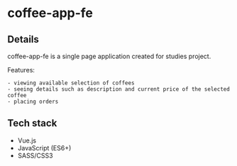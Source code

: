 # coffee-app-fe

## Details
coffee-app-fe is a single page application created for studies project. 

Features:

    - viewing available selection of coffees
    - seeing details such as description and current price of the selected coffee
    - placing orders

## Tech stack
- Vue.js
- JavaScript (ES6+)
- SASS/CSS3


